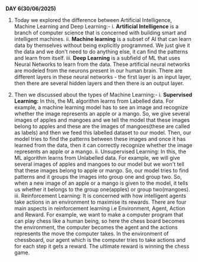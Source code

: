**DAY 6(30/06/2025)**

1) Today we explored the difference between Artificial Intelligence, Machine Learning and Deep Learning:-
   i. **Artificial Intelligence** is a branch of computer science that is concerned with building smart and intelligent machines.
   ii. **Machine learning** is a subset of AI that can learn data by themselves without being explicitly programmed. We just give it the data and we don't need to do anything else, it can find the patterns and learn from itself.
   iii. **Deep Learning** is a subfield of ML that uses Neural Networks to learn from the data. These artificial neural networks are modeled from the neurons present in our human brain. There are different layers in these neural networks - the first layer is an input layer, then there are several hidden layers and then there is an output layer.

 2) Then we discussed about the types of Machine Learning:-
    i. **Supervised Learning:** In this, the ML algorithm learns from Labelled data. For example, a machine learning model has to see an image and recognize whether the image represents an apple or a mango. So, we give several images of apples and mangoes and we tell the model that these images belong to apples and these are the images of mangoes(these are called as labels) and then we feed this labelled dataset to our model. Then, our model tries to find the patterns between these images and once it has learned from the data, then it can correctly recognize whether the image represents an apple or a mango.
    ii. Unsupervised Learning: In this, the ML algorithm learns from Unlabelled data. For example, we will give several images of apples and mangoes to our model but we won't tell that these images belong to apple or mango. So, our model tries to find patterns and it groups the images into group one and group two. So, when a new image of an apple or a mango is given to the model, it tells us whether it belongs to the group one(apples) or group two(mangoes).
    iii. Reinforcement Learning: It is concerned with how intelligent agents take actions in an environment to maximise its rewards. There are four main aspects in reinforcement learning i.e Environment, Agent, Action and Reward. For example, we want to make a computer program that can play chess like a human being, so here the chess board becomes the environment, the computer becomes the agent and the actions represents the move the computer takes. In the environment of chessboard, our agent which is the computer tries to take actions and for each step it gets a reward. The ultimate reward is winning the chess game.
